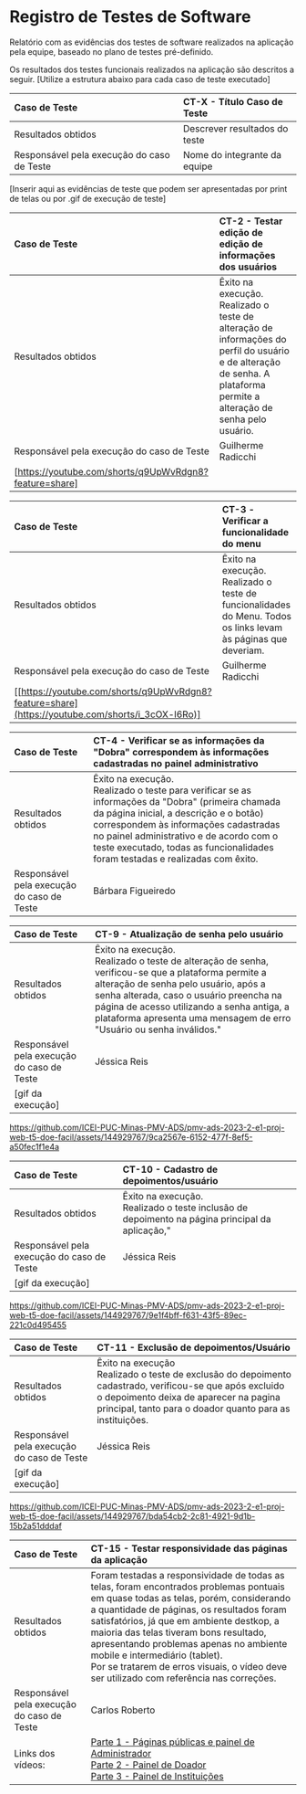 # Registro de Testes de Software

Relatório com as evidências dos testes de software realizados na aplicação pela equipe, baseado no plano de testes pré-definido.

Os resultados dos testes funcionais realizados na aplicação são descritos a seguir. [Utilize a estrutura abaixo para cada caso de teste executado]

|Caso de Teste    | CT-X - Título Caso de Teste |
|:---|:---|
| Resultados obtidos | Descrever resultados do teste  |
| Responsável pela execução do caso de Teste | Nome do integrante da equipe |

[Inserir aqui as evidências de teste que podem ser apresentadas por print de telas ou por .gif de execução de teste]

|Caso de Teste    | CT-2 - Testar edição de edição de informações dos usuários |
|:---|:---|
| Resultados obtidos |Êxito na execução. <br> Realizado o teste de alteração de informações do perfil do usuário e de alteração de senha. A plataforma permite a alteração de senha pelo usuário.|
| Responsável pela execução do caso de Teste | Guilherme Radicchi |
|[https://youtube.com/shorts/q9UpWvRdgn8?feature=share]|

|Caso de Teste    | CT-3 - Verificar a funcionalidade do menu |
|:---|:---|
| Resultados obtidos |Êxito na execução. <br> Realizado o teste de funcionalidades do Menu. Todos os links levam às páginas que deveriam.|
| Responsável pela execução do caso de Teste | Guilherme Radicchi |
|[[https://youtube.com/shorts/q9UpWvRdgn8?feature=share](https://youtube.com/shorts/i_3cOX-l6Ro)]|

|Caso de Teste    | CT-4 - Verificar se as informações da "Dobra" correspondem às informações cadastradas no painel administrativo |
|:---|:---|
| Resultados obtidos | Êxito na execução. <br> Realizado o teste para verificar se as informações da "Dobra" (primeira chamada da página inicial, a descrição e o botão) correspondem às informações cadastradas no painel administrativo e de acordo com o teste executado, todas as funcionalidades foram testadas e realizadas com êxito.  |
| Responsável pela execução do caso de Teste | Bárbara Figueiredo |

|Caso de Teste    | CT-9 - Atualização de senha pelo usuário |
|:---|:---|
| Resultados obtidos |Êxito na execução. <br> Realizado o teste de alteração de senha, verificou-se que a plataforma permite a alteração de senha pelo usuário, após a senha alterada, caso o usuário preencha na página de acesso utilizando a senha antiga, a plataforma apresenta uma mensagem de erro "Usuário ou senha inválidos."|
| Responsável pela execução do caso de Teste | Jéssica Reis |
|[gif da execução]|

https://github.com/ICEI-PUC-Minas-PMV-ADS/pmv-ads-2023-2-e1-proj-web-t5-doe-facil/assets/144929767/9ca2567e-6152-477f-8ef5-a50fec1f1e4a








|Caso de Teste    |  CT-10 - Cadastro de depoimentos/usuário  |
|:---|:---|
| Resultados obtidos |Êxito na execução. <br> Realizado o teste inclusão de depoimento na página principal da aplicação,"|
| Responsável pela execução do caso de Teste | Jéssica Reis |
|[gif da execução]|

https://github.com/ICEI-PUC-Minas-PMV-ADS/pmv-ads-2023-2-e1-proj-web-t5-doe-facil/assets/144929767/9e1f4bff-f631-43f5-89ec-221c0d495455



|Caso de Teste    |  CT-11 - Exclusão de depoimentos/Usuário   |
|:---|:---|
| Resultados obtidos |Êxito na execução <br> Realizado o teste de exclusão do depoimento cadastrado, verificou-se que após excluido o depoimento deixa de aparecer na pagina principal, tanto para o doador quanto para as instituições.|
| Responsável pela execução do caso de Teste | Jéssica Reis |
|[gif da execução]|

https://github.com/ICEI-PUC-Minas-PMV-ADS/pmv-ads-2023-2-e1-proj-web-t5-doe-facil/assets/144929767/bda54cb2-2c81-4921-9d1b-15b2a51dddaf

|Caso de Teste | CT-15 - Testar responsividade das páginas da aplicação |
|:---|:---|
| Resultados obtidos | Foram testadas a responsividade de todas as telas, foram encontrados problemas pontuais em quase todas as telas, porém, considerando a quantidade de páginas, os resultados foram satisfatórios, já que em ambiente destkop, a maioria das telas tiveram bons resultado, apresentando problemas apenas no ambiente mobile e intermediário (tablet). <br> Por se tratarem de erros visuais, o vídeo deve ser utilizado com referência nas correções. |
| Responsável pela execução do caso de Teste | Carlos Roberto |
| Links dos vídeos: | [Parte 1 - Páginas públicas e painel de Administrador](https://www.youtube.com/watch?v=SFAIN5m_x0I&ab_channel=Carlinhos) <br> [Parte 2 - Painel de Doador](https://www.youtube.com/watch?v=z427FWlFKlI&t=61s&ab_channel=Carlinhos) <br> [Parte 3 - Painel de Instituições](https://www.youtube.com/watch?v=UCUtWaexHyM&t=9s&ab_channel=Carlinhos)  |

